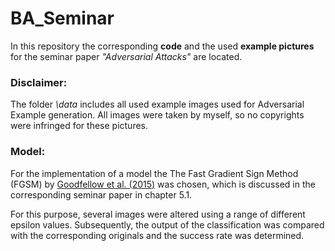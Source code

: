 # BA_Seminar
In this repository the corresponding __code__ and the used __example pictures__ for the seminar paper _"Adversarial Attacks"_ are located.

###  Disclaimer: 
The folder _\data_ includes all used example images used for Adversarial Example generation.
All images were taken by myself, so no copyrights were infringed for these pictures.

### Model:

For the implementation of a model the The Fast Gradient Sign Method (FGSM) by [Goodfellow et al. (2015)](https://arxiv.org/abs/1412.6572) was chosen, which is discussed in the corresponding seminar paper in chapter 5.1.

For this purpose, several images were altered using a range of different epsilon values. Subsequently, the output of the classification was compared with the corresponding originals and the success rate was determined.
